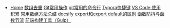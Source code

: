 <!-- docs/_sidebar.md -->

* [Home](/)
<a href='#/works/数组去重.md'>数组去重</a>
<a href='#/works/Git常用操作.md'>Git常用操作</a>
<a href='#/works/git常用的命令行.md'>git常用的命令行</a>
<a href='#/works/Typora快捷键.md'>Typora快捷键</a>
<a href='#/works/VS Code 使用积累.md'>VS Code 使用积累</a>
<a href='#/works/常用数组方法总结.md'>常用数组方法总结</a>
<a href='#/works/docsify.md'>docsify</a>
<a href='#/works/export和export default的区别.md'>export和export default的区别</a>
<a href='#/works/函数防抖与函数节流.md'>函数防抖与函数节流</a>
<a href='#/works/前端构建工具（Gulp）.md'>前端构建工具（Gulp）</a>
